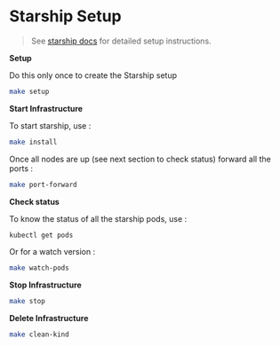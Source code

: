 # Starship Setup

> See [starship docs](https://starship.cosmology.tech/) for detailed setup instructions.

**Setup**

Do this only once to create the Starship setup

```bash
make setup
```

**Start Infrastructure**

To start starship, use : 
```bash
make install
```

Once all nodes are up (see next section to check status) forward all the ports : 
```bash
make port-forward
```

**Check status**

To know the status of all the starship pods, use : 

```bash
kubectl get pods
```

Or for a watch version : 
```bash
make watch-pods
```

**Stop Infrastructure**
```bash
make stop
```

**Delete Infrastructure**

```bash
make clean-kind
```
